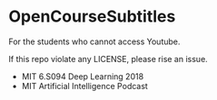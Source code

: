 # OpenCourseSubtitles



For the students who cannot access Youtube.

If this repo violate any LICENSE, please rise an issue.

 

- MIT 6.S094  Deep Learning 2018
- MIT Artificial Intelligence Podcast